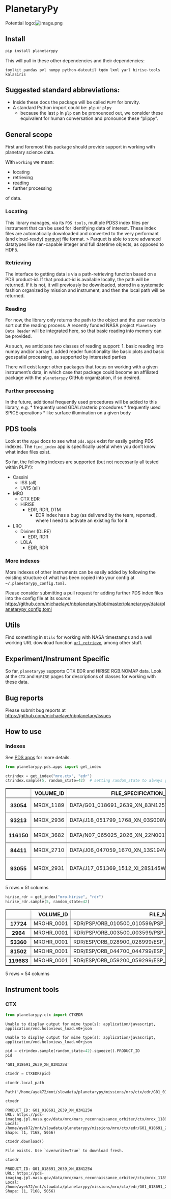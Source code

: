 PlanetaryPy
================

<!-- WARNING: THIS FILE WAS AUTOGENERATED! DO NOT EDIT! -->

Potential
logo:![image.png](images/epilup_with_python_logo_with_axis.png)

## Install

``` bash
pip install planetarypy
```

This will pull in these other dependencies and their dependencies:

`tomlkit pandas pvl numpy python-dateutil tqdm lxml yarl hirise-tools kalasiris`

## Suggested standard abbreviations:

- Inside these docs the package will be called `PLPY` for brevity.
- A standard Python import could be: `plp` or `plpy`
  - because the last `p` in `plp` can be pronounced out, we consider
    these equivalent for human conversation and pronounce these
    “plippy”.

## General scope

First and foremost this package should provide support in working with
planetary science data.

With `working` we mean:

- locating
- retrieving
- reading
- further processing

of data.

### Locating

This library manages, via its `PDS tools`, multiple PDS3 index files per
instrument that can be used for identifying data of interest. These
index files are automatically downloaded and converted to the very
performant (and cloud-ready)
[parquet](https://pandas.pydata.org/pandas-docs/stable/reference/api/pandas.read_parquet.html)
file format. \> Parquet is able to store advanced datatypes like
nan-capable integer and full datetime objects, as opposed to HDF5.

### Retrieving

The interface to getting data is via a path-retrieving function based on
a PDS product-id. If that product-id is available locally, the path will
be returned. If it is not, it will previously be downloaded, stored in a
systematic fashion organized by mission and instrument, and then the
local path will be returned.

### Reading

For now, the library only returns the path to the object and the user
needs to sort out the reading process. A recently funded NASA project
`Planetary Data Reader` will be integrated here, so that basic reading
into memory can be provided.

As such, we anticipate two classes of reading support: 1. basic reading
into numpy and/or xarray 1. added reader functionality like basic plots
and basic geospatial processing, as supported by interested parties

There will exist larger other packages that focus on working with a
given instrument’s data, in which case that package could become an
affiliated package with the `planetarypy` GitHub organization, if so
desired.

### Further processing

In the future, additional frequently used procedures will be added to
this library, e.g. \* frequently used GDAL/rasterio procedures \*
frequently used SPICE operations \* like surface illumination on a given
body

## PDS tools

Look at the `Apps` docs to see what `pds.apps` exist for easily getting
PDS indexes. The `find_index` app is specifically useful when you don’t
know what index files exist.

So far, the following indexes are supported (but not necessarily all
tested within PLPY):

- Cassini
  - ISS (all)
  - UVIS (all)
- MRO
  - CTX EDR
  - HiRISE
    - EDR, RDR, DTM
      - EDR index has a bug (as delivered by the team, reported), where
        I need to activate an existing fix for it.
- LRO
  - Diviner (DLRE)
    - EDR, RDR
  - LOLA
    - EDR, RDR

### More indexes

More indexes of other instruments can be easily added by following the
existing structure of what has been copied into your config at
`~/.planetarypy_config.toml`.

Please consider submitting a pull request for adding further PDS index
files into the config file at its source:
https://github.com/michaelaye/nbplanetary/blob/master/planetarypy/data/planetarypy_config.toml

## Utils

Find something in `Utils` for working with NASA timestamps and a well
working URL download function
[`url_retrieve`](https://michaelaye.github.io/planetarypy/utils.html#url_retrieve),
among other stuff.

## Experiment/Instrument Specific

So far, `planetarypy` supports CTX EDR and HiRISE RGB.NOMAP data. Look
at the `CTX` and `HiRISE` pages for descriptions of classes for working
with these data.

## Bug reports

Please submit bug reports at
https://github.com/michaelaye/nbplanetary/issues

## How to use

### Indexes

See [PDS apps](02c_pds.apps.ipynb) for more details.

``` python
from planetarypy.pds.apps import get_index
```

``` python
ctrindex = get_index("mro.ctx", "edr")
ctrindex.sample(5, random_state=42)  # setting random_state to always get same files for docs
```

<div>
<style scoped>
    .dataframe tbody tr th:only-of-type {
        vertical-align: middle;
    }

    .dataframe tbody tr th {
        vertical-align: top;
    }

    .dataframe thead th {
        text-align: right;
    }
</style>
<table border="1" class="dataframe">
  <thead>
    <tr style="text-align: right;">
      <th></th>
      <th>VOLUME_ID</th>
      <th>FILE_SPECIFICATION_NAME</th>
      <th>ORIGINAL_PRODUCT_ID</th>
      <th>PRODUCT_ID</th>
      <th>IMAGE_TIME</th>
      <th>INSTRUMENT_ID</th>
      <th>INSTRUMENT_MODE_ID</th>
      <th>LINE_SAMPLES</th>
      <th>LINES</th>
      <th>SPATIAL_SUMMING</th>
      <th>...</th>
      <th>SUB_SOLAR_LATITUDE</th>
      <th>SUB_SPACECRAFT_LONGITUDE</th>
      <th>SUB_SPACECRAFT_LATITUDE</th>
      <th>SOLAR_DISTANCE</th>
      <th>SOLAR_LONGITUDE</th>
      <th>LOCAL_TIME</th>
      <th>IMAGE_SKEW_ANGLE</th>
      <th>RATIONALE_DESC</th>
      <th>DATA_QUALITY_DESC</th>
      <th>ORBIT_NUMBER</th>
    </tr>
  </thead>
  <tbody>
    <tr>
      <th>33054</th>
      <td>MROX_1189</td>
      <td>DATA/G01_018691_2639_XN_83N125W.IMG</td>
      <td>4A_04_105C021D00</td>
      <td>G01_018691_2639_XN_83N125W</td>
      <td>2010-07-22 22:26:50.279</td>
      <td>CTX</td>
      <td>NIFL</td>
      <td>5056</td>
      <td>7168</td>
      <td>1</td>
      <td>...</td>
      <td>21.37</td>
      <td>125.18</td>
      <td>83.96</td>
      <td>240053143.9</td>
      <td>122.10</td>
      <td>13.69</td>
      <td>89.9</td>
      <td>Ride-along with HiRISE</td>
      <td>OK</td>
      <td>18691</td>
    </tr>
    <tr>
      <th>93213</th>
      <td>MROX_2936</td>
      <td>DATA/J18_051799_1768_XN_03S008W.IMG</td>
      <td>4A_04_1106006B00</td>
      <td>J18_051799_1768_XN_03S008W</td>
      <td>2017-08-14 16:52:08.694</td>
      <td>CTX</td>
      <td>NIFL</td>
      <td>5056</td>
      <td>7168</td>
      <td>1</td>
      <td>...</td>
      <td>18.43</td>
      <td>8.94</td>
      <td>-3.30</td>
      <td>247073409.4</td>
      <td>47.31</td>
      <td>14.79</td>
      <td>90.1</td>
      <td>Ride-along with HiRISE</td>
      <td>OK</td>
      <td>51799</td>
    </tr>
    <tr>
      <th>116150</th>
      <td>MROX_3682</td>
      <td>DATA/N07_065025_2026_XN_22N001W.IMG</td>
      <td>4A_04_114A010700</td>
      <td>N07_065025_2026_XN_22N001W</td>
      <td>2020-06-10 06:19:59.533</td>
      <td>CTX</td>
      <td>NIFL</td>
      <td>5056</td>
      <td>52224</td>
      <td>1</td>
      <td>...</td>
      <td>-15.04</td>
      <td>0.80</td>
      <td>22.71</td>
      <td>209715242.3</td>
      <td>217.08</td>
      <td>15.65</td>
      <td>89.7</td>
      <td>Ride-along with CRISM</td>
      <td>OK</td>
      <td>65025</td>
    </tr>
    <tr>
      <th>84411</th>
      <td>MROX_2710</td>
      <td>DATA/J06_047059_1670_XN_13S194W.IMG</td>
      <td>4A_04_10EE015900</td>
      <td>J06_047059_1670_XN_13S194W</td>
      <td>2016-08-10 07:59:51.331</td>
      <td>CTX</td>
      <td>NIFL</td>
      <td>2336</td>
      <td>16384</td>
      <td>1</td>
      <td>...</td>
      <td>-9.00</td>
      <td>194.58</td>
      <td>-13.04</td>
      <td>213104117.6</td>
      <td>201.30</td>
      <td>15.46</td>
      <td>90.2</td>
      <td>Landforms near Al Qahira Vallis</td>
      <td>OK</td>
      <td>47059</td>
    </tr>
    <tr>
      <th>93055</th>
      <td>MROX_2931</td>
      <td>DATA/J17_051369_1512_XI_28S145W.IMG</td>
      <td>4A_04_110500C700</td>
      <td>J17_051369_1512_XI_28S145W</td>
      <td>2017-07-12 04:36:20.503</td>
      <td>CTX</td>
      <td>ITL</td>
      <td>5056</td>
      <td>7168</td>
      <td>1</td>
      <td>...</td>
      <td>13.27</td>
      <td>146.43</td>
      <td>-28.94</td>
      <td>243673970.8</td>
      <td>32.23</td>
      <td>14.74</td>
      <td>90.1</td>
      <td>Sirenum Fossae trough cut through landslide de...</td>
      <td>OK</td>
      <td>51369</td>
    </tr>
  </tbody>
</table>
<p>5 rows × 51 columns</p>
</div>

``` python
hirise_rdr = get_index("mro.hirise", "rdr")
hirise_rdr.sample(5, random_state=42)
```

<div>
<style scoped>
    .dataframe tbody tr th:only-of-type {
        vertical-align: middle;
    }

    .dataframe tbody tr th {
        vertical-align: top;
    }

    .dataframe thead th {
        text-align: right;
    }
</style>
<table border="1" class="dataframe">
  <thead>
    <tr style="text-align: right;">
      <th></th>
      <th>VOLUME_ID</th>
      <th>FILE_NAME_SPECIFICATION</th>
      <th>INSTRUMENT_HOST_ID</th>
      <th>INSTRUMENT_ID</th>
      <th>OBSERVATION_ID</th>
      <th>PRODUCT_ID</th>
      <th>PRODUCT_VERSION_ID</th>
      <th>TARGET_NAME</th>
      <th>ORBIT_NUMBER</th>
      <th>MISSION_PHASE_NAME</th>
      <th>...</th>
      <th>LINE_PROJECTION_OFFSET</th>
      <th>SAMPLE_PROJECTION_OFFSET</th>
      <th>CORNER1_LATITUDE</th>
      <th>CORNER1_LONGITUDE</th>
      <th>CORNER2_LATITUDE</th>
      <th>CORNER2_LONGITUDE</th>
      <th>CORNER3_LATITUDE</th>
      <th>CORNER3_LONGITUDE</th>
      <th>CORNER4_LATITUDE</th>
      <th>CORNER4_LONGITUDE</th>
    </tr>
  </thead>
  <tbody>
    <tr>
      <th>17724</th>
      <td>MROHR_0001</td>
      <td>RDR/PSP/ORB_010500_010599/PSP_010580_2115/PSP_...</td>
      <td>MRO</td>
      <td>HIRISE</td>
      <td>PSP_010580_2115</td>
      <td>PSP_010580_2115_RED</td>
      <td>2</td>
      <td>MARS</td>
      <td>10580</td>
      <td>Primary Science Phase</td>
      <td>...</td>
      <td>7363560.0</td>
      <td>-25472900.0</td>
      <td>30.9561</td>
      <td>304.379</td>
      <td>30.9448</td>
      <td>304.262</td>
      <td>31.0917</td>
      <td>304.240</td>
      <td>31.1030</td>
      <td>304.358</td>
    </tr>
    <tr>
      <th>2964</th>
      <td>MROHR_0001</td>
      <td>RDR/PSP/ORB_003500_003599/PSP_003519_0950/PSP_...</td>
      <td>MRO</td>
      <td>HIRISE</td>
      <td>PSP_003519_0950</td>
      <td>PSP_003519_0950_RED</td>
      <td>2</td>
      <td>MARS</td>
      <td>3519</td>
      <td>Primary Science Phase</td>
      <td>...</td>
      <td>-554006.0</td>
      <td>13544.5</td>
      <td>-85.2476</td>
      <td>181.385</td>
      <td>-85.3015</td>
      <td>180.594</td>
      <td>-85.1038</td>
      <td>178.725</td>
      <td>-85.0520</td>
      <td>179.504</td>
    </tr>
    <tr>
      <th>53360</th>
      <td>MROHR_0001</td>
      <td>RDR/ESP/ORB_028900_028999/ESP_028997_0945/ESP_...</td>
      <td>MRO</td>
      <td>HIRISE</td>
      <td>ESP_028997_0945</td>
      <td>ESP_028997_0945_COLOR</td>
      <td>1</td>
      <td>MARS</td>
      <td>28997</td>
      <td>Extended Science Phase</td>
      <td>...</td>
      <td>-124310.0</td>
      <td>-508464.0</td>
      <td>-85.5280</td>
      <td>105.028</td>
      <td>-85.5372</td>
      <td>104.843</td>
      <td>-85.2871</td>
      <td>102.919</td>
      <td>-85.2784</td>
      <td>103.098</td>
    </tr>
    <tr>
      <th>81502</th>
      <td>MROHR_0001</td>
      <td>RDR/ESP/ORB_044700_044799/ESP_044724_1480/ESP_...</td>
      <td>MRO</td>
      <td>HIRISE</td>
      <td>ESP_044724_1480</td>
      <td>ESP_044724_1480_COLOR</td>
      <td>1</td>
      <td>MARS</td>
      <td>44724</td>
      <td>Extended Science Phase</td>
      <td>...</td>
      <td>-3727530.0</td>
      <td>-1381090.0</td>
      <td>-31.8762</td>
      <td>193.542</td>
      <td>-31.8781</td>
      <td>193.521</td>
      <td>-31.4914</td>
      <td>193.472</td>
      <td>-31.4895</td>
      <td>193.493</td>
    </tr>
    <tr>
      <th>119683</th>
      <td>MROHR_0001</td>
      <td>RDR/ESP/ORB_059200_059299/ESP_059292_1310/ESP_...</td>
      <td>MRO</td>
      <td>HIRISE</td>
      <td>ESP_059292_1310</td>
      <td>ESP_059292_1310_RED</td>
      <td>1</td>
      <td>MARS</td>
      <td>59292</td>
      <td>Extended Science Phase</td>
      <td>...</td>
      <td>-11438078.0</td>
      <td>-17117128.0</td>
      <td>-48.5358</td>
      <td>282.545</td>
      <td>-48.5439</td>
      <td>282.423</td>
      <td>-48.3930</td>
      <td>282.401</td>
      <td>-48.3849</td>
      <td>282.522</td>
    </tr>
  </tbody>
</table>
<p>5 rows × 54 columns</p>
</div>

## Instrument tools

### CTX

``` python
from planetarypy.ctx import CTXEDR
```

    Unable to display output for mime type(s): application/javascript, application/vnd.holoviews_load.v0+json

    Unable to display output for mime type(s): application/javascript, application/vnd.holoviews_load.v0+json

<style>.bk-root, .bk-root .bk:before, .bk-root .bk:after {
  font-family: var(--jp-ui-font-size1);
  font-size: var(--jp-ui-font-size1);
  color: var(--jp-ui-font-color1);
}
</style>

``` python
pid = ctrindex.sample(random_state=42).squeeze().PRODUCT_ID
pid
```

    'G01_018691_2639_XN_83N125W'

``` python
ctxedr = CTXEDR(pid)
```

``` python
ctxedr.local_path
```

    Path('/home/ayek72/mnt/slowdata/planetarypy/missions/mro/ctx/edr/G01_018691_2639_XN_83N125W/G01_018691_2639_XN_83N125W.IMG')

``` python
ctxedr
```

    PRODUCT_ID: G01_018691_2639_XN_83N125W
    URL: https://pds-imaging.jpl.nasa.gov/data/mro/mars_reconnaissance_orbiter/ctx/mrox_1189/data/G01_018691_2639_XN_83N125W.IMG
    Local: /home/ayek72/mnt/slowdata/planetarypy/missions/mro/ctx/edr/G01_018691_2639_XN_83N125W/G01_018691_2639_XN_83N125W.IMG
    Shape: (1, 7168, 5056)

``` python
ctxedr.download()
```

    File exists. Use `overwrite=True` to download fresh.

``` python
ctxedr
```

    PRODUCT_ID: G01_018691_2639_XN_83N125W
    URL: https://pds-imaging.jpl.nasa.gov/data/mro/mars_reconnaissance_orbiter/ctx/mrox_1189/data/G01_018691_2639_XN_83N125W.IMG
    Local: /home/ayek72/mnt/slowdata/planetarypy/missions/mro/ctx/edr/G01_018691_2639_XN_83N125W/G01_018691_2639_XN_83N125W.IMG
    Shape: (1, 7168, 5056)
